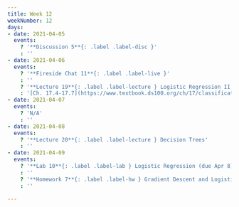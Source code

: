 ```yaml
---
title: Week 12
weekNumber: 12
days:
- date: 2021-04-05
  events:
    ? '**Discussion 5**{: .label .label-disc }'
    : ''
- date: 2021-04-06
  events:
    ? '**Fireside Chat 11**{: .label .label-live }'
    : ''
    ? '**Lecture 19**{: .label .label-lecture } Logistic Regression II, Classification'
    : '[Ch. 17.4-17.7](https://www.textbook.ds100.org/ch/17/classification_log_reg.html)'
- date: 2021-04-07
  events:
    ? 'N/A'
    : ''
- date: 2021-04-08
  events:
    ? '**Lecture 20**{: .label .label-lecture } Decision Trees'
    : ''
- date: 2021-04-09
  events:
    ? '**Lab 10**{: .label .label-lab } Logistic Regression (due Apr 8)'
    : ''
    ? '**Homework 7**{: .label .label-hw } Gradient Descent and Logistic Regression (due Apr 15)'
    : ''

---
```

